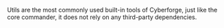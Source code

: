 Utils are the most commonly used built-in tools of Cyberforge, just like the core commander,
it does not rely on any third-party dependencies.
